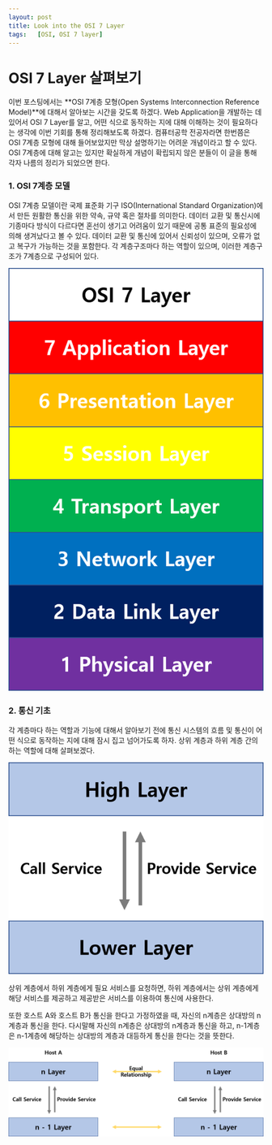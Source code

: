 ```yaml
---
layout: post
title: Look into the OSI 7 Layer
tags:   [OSI, OSI 7 layer]
---
```


# OSI 7 Layer 살펴보기

이번 포스팅에서는 **OSI 7계층 모형(Open Systems Interconnection Reference Model)**에 대해서 알아보는 시간을 갖도록 하겠다. Web Application을 개발하는 데 있어서 OSI 7 Layer를 알고, 어떤 식으로 동작하는 지에 대해 이해하는 것이 필요하다는 생각에 이번 기회를 통해 정리해보도록 하겠다. 컴퓨터공학 전공자라면 한번쯤은 OSI 7계층 모형에 대해 들어보았지만 막상 설명하기는 어려운 개념이라고 할 수 있다. OSI 7계층에 대해 알고는 있지만 확실하게 개념이 확립되지 않은 분들이 이 글을 통해 각자 나름의 정리가 되었으면 한다.

### 1. OSI 7계층 모델

OSI 7계층 모델이란 국제 표준화 기구 ISO(International Standard Organization)에서 만든 원활한 통신을 위한 약속, 규약 혹은 절차를 의미한다. 데이터 교환 및 통신시에 기종마다 방식이 다르다면 혼선이 생기고 어려움이 있기 때문에 공통 표준의 필요성에 의해 생겨났다고 볼 수 있다. 데이터 교환 및 통신에 있어서 신뢰성이 있으며, 오류가 없고 복구가 가능하는 것을 포함한다. 각 계층구조마다 하는 역할이 있으며, 이러한 계층구조가 7계층으로 구성되어 있다.

![new_repository](/images/Look_Into_OSI_7_Layer/Look_Into_OSI_7_Layer_1.png)
<br/>

### 2. 통신 기초

각 계층마다 하는 역할과 기능에 대해서 알아보기 전에 통신 시스템의 흐름 및 통신이 어떤 식으로 동작하는 지에 대해 잠시 집고 넘어가도록 하자. 상위 계층과 하위 계층 간의 하는 역할에 대해 살펴보겠다.

![new_repository](/images/Look_Into_OSI_7_Layer/Look_Into_OSI_7_Layer_2.png)
<br/>

상위 계층에서 하위 계층에게 필요 서비스를 요청하면, 하위 계층에서는 상위 계층에게 해당 서비스를 제공하고 제공받은 서비스를 이용하여 통신에 사용한다.

또한 호스트 A와 호스트 B가 통신을 한다고 가정하였을 때, 자신의 n계층은 상대방의 n계층과 통신을 한다. 다시말해 자신의 n계층은 상대방의 n계층과 통신을 하고, n-1계층은 n-1계층에 해당하는 상대방의 계층과 대등하게 통신을 한다는 것을 뜻한다.

![new_repository](/images/Look_Into_OSI_7_Layer/Look_Into_OSI_7_Layer_3.png)
<br/>



